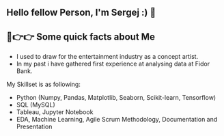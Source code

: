 ## Hello fellow Person, I'm Sergej :) 👋

## 🙂👉👉 Some quick facts about Me

* I used to draw for the entertainment industry as a concept artist.
* In my past i have gathered first experience at analysing data at Fidor Bank.

My Skillset is as following:

* Python (Numpy, Pandas, Matplotlib, Seaborn, Scikit-learn, Tensorflow)
* SQL (MySQL)
* Tableau, Jupyter Notebook
* EDA, Machine Learning, Agile Scrum Methodology, Documentation and Presentation

